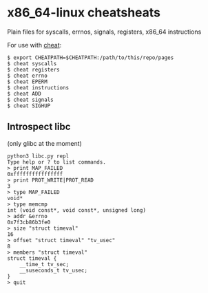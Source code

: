 # x86_64-linux cheatsheats

Plain files for syscalls, errnos, signals, registers, x86_64 instructions

For use with [cheat](https://github.com/chrisallenlane/cheat):

```console
$ export CHEATPATH=$CHEATPATH:/path/to/this/repo/pages
$ cheat syscalls
$ cheat registers
$ cheat errno
$ cheat EPERM
$ cheat instructions
$ cheat ADD
$ cheat signals
$ cheat SIGHUP
```

## Introspect libc

(only glibc at the moment)

```
python3 libc.py repl
Type help or ? to list commands.
> print MAP_FAILED
0xffffffffffffffff
> print PROT_WRITE|PROT_READ
3
> type MAP_FAILED
void*
> type memcmp
int (void const*, void const*, unsigned long)
> addr &errno
0x7f3cb86b3fe0
> size "struct timeval"
16
> offset "struct timeval" "tv_usec"
8
> members "struct timeval"
struct timeval {
    __time_t tv_sec;
    __suseconds_t tv_usec;
}
> quit
```
